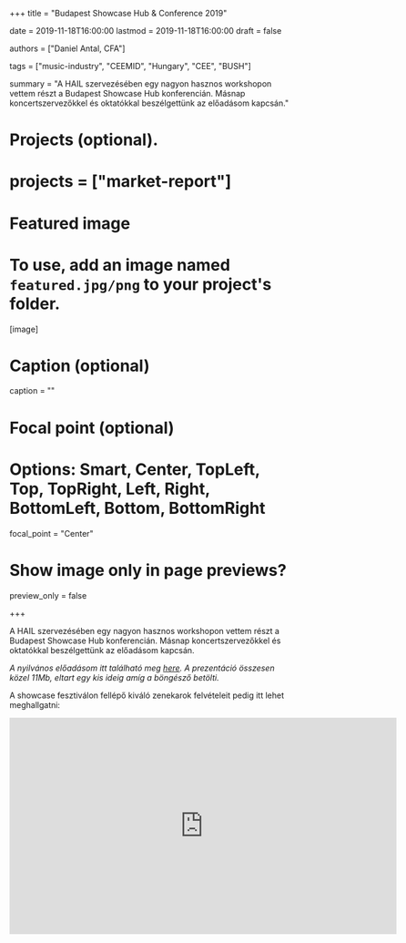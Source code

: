 +++
title = "Budapest Showcase Hub & Conference 2019"

date = 2019-11-18T16:00:00
lastmod = 2019-11-18T16:00:00
draft = false

authors = ["Daniel Antal, CFA"]

tags = ["music-industry", "CEEMID", "Hungary", "CEE", "BUSH"]

summary = "A HAIL szervezésében egy nagyon hasznos workshopon vettem részt a Budapest Showcase Hub konferencián.  Másnap koncertszervezőkkel és oktatókkal beszélgettünk az előadásom kapcsán."

# Projects (optional).
# projects = ["market-report"]

# Featured image
# To use, add an image named `featured.jpg/png` to your project's folder. 
[image]
  # Caption (optional)
  caption = ""

  # Focal point (optional)
  # Options: Smart, Center, TopLeft, Top, TopRight, Left, Right, BottomLeft, Bottom, BottomRight
  focal_point = "Center"

  # Show image only in page previews?
  preview_only = false

+++

A HAIL szervezésében egy nagyon hasznos workshopon vettem részt a Budapest Showcase Hub konferencián.  Másnap koncertszervezőkkel és oktatókkal beszélgettünk az előadásom kapcsán.

_A nyilvános előadásom itt található meg [here](https://danielantal.eu/presentation/building-BUSH-2019). A prezentáció összesen közel 11Mb, eltart egy kis ideig amíg a böngésző betölti._

A showcase fesztiválon fellépő kiváló zenekarok felvételeit pedig itt lehet meghallgatni:

<iframe src="https://open.spotify.com/embed/playlist/4DHRVFk6U3pQzYE0I2lpJT" width="680" height="380" frameborder="0" allowtransparency="true" allow="encrypted-media"></iframe>